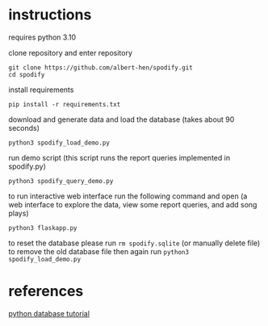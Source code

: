 # instructions 

requires python 3.10

clone repository and enter repository
```
git clone https://github.com/albert-hen/spodify.git
cd spodify
```

install requirements

```
pip install -r requirements.txt
```

download and generate data and load the database (takes about 90 seconds)

```
python3 spodify_load_demo.py
```

run demo script (this script runs the report queries implemented in spodify.py)

```
python3 spodify_query_demo.py
```

to run interactive web interface run the following command and open (a web interface to explore the data, view some report queries, and add song plays)

```
python3 flaskapp.py
```

to reset the database please run ```rm spodify.sqlite``` (or manually delete file) to remove the old database file then again run ```python3 spodify_load_demo.py```

# references

[python database tutorial](https://realpython.com/tutorials/databases/)